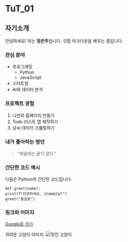 # TuT_01

## 자기소개

안녕하세요! 저는 **정은주**입니다. 깃헙 마크다운을 배우는 중입니다.

### 관심 분야

- 프로그래밍
  - Python
  - JavaScript
- 스타트업
- AI와 데이터 분석

### 프로젝트 경험

1. 나만의 홈페이지 만들기
2. Todo 리스트 앱 제작하기
3. 날씨 데이터 크롤링하기

### 내가 좋아하는 명언
> "배움에는 끝이 없다."

### 간단한 코드 예시

다음은 Python의 간단한 코드입니다.

```
def greet(name): 
print(f"안녕하세요, {name}님!")
greet("홍길동")
```

### 링크와 이미지

[Google로 가기](https://www.google.co.kr/, "Google로 가기")

귀여운 고양이 이미지: 
![멋진 고양이](./assets/화면%20캡처%202025-03-24%20223827.png)
